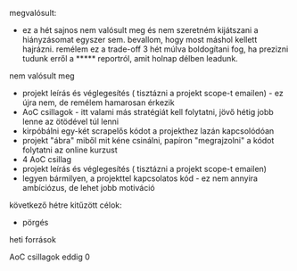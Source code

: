megvalósult:
 - ez a hét sajnos nem valósult meg és nem szeretném kijátszani a hiányzásomat egyszer sem. bevallom, hogy most máshol kellett hajrázni. remélem ez a trade-off 3 hét múlva boldogítani fog, ha prezizni tudunk erről a ***** reportról, amit holnap délben leadunk. 

nem valósult meg
- projekt leírás és véglegesítés ( tisztázni a projekt scope-t emailen) - ez újra nem, de remélem hamarosan érkezik
- AoC csillagok - itt valami más stratégiát kell folytatni, jövő hétig jobb lenne az ötödével túl lenni
- kirpóbálni egy-két scrapelős kódot a projekthez lazán kapcsolódóan
- projekt "ábra" miből mit kéne csinálni, papíron "megrajzolni" a kódot
 folytatni az online kurzust
- 4 AoC csillag
- projekt leírás és véglegesítés ( tisztázni a projekt scope-t emailen)
- legyen bármilyen, a projekttel kapcsolatos kód - ez nem annyira ambíciózus, de lehet jobb motiváció

következő hétre kitűzött célok:
- pörgés

heti források


AoC csillagok eddig
0






